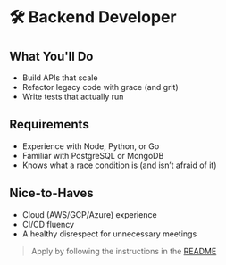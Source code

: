 # 🛠️ Backend Developer

## What You'll Do
- Build APIs that scale
- Refactor legacy code with grace (and grit)
- Write tests that actually run

## Requirements
- Experience with Node, Python, or Go
- Familiar with PostgreSQL or MongoDB
- Knows what a race condition is (and isn’t afraid of it)

## Nice-to-Haves
- Cloud (AWS/GCP/Azure) experience
- CI/CD fluency
- A healthy disrespect for unnecessary meetings

> Apply by following the instructions in the [README](../README.md)
